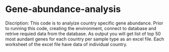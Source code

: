 # Gene-abundance-analysis

Discription:
This code is to analyize country specific gene abundance. Prior to running this code, creating the environment, connect to database and retrive requied data from the database. 
As output you will get list of top 50 most aundant genes for each country per sample type as an excel file. Each worksheet of the excel file have data of individual country.
